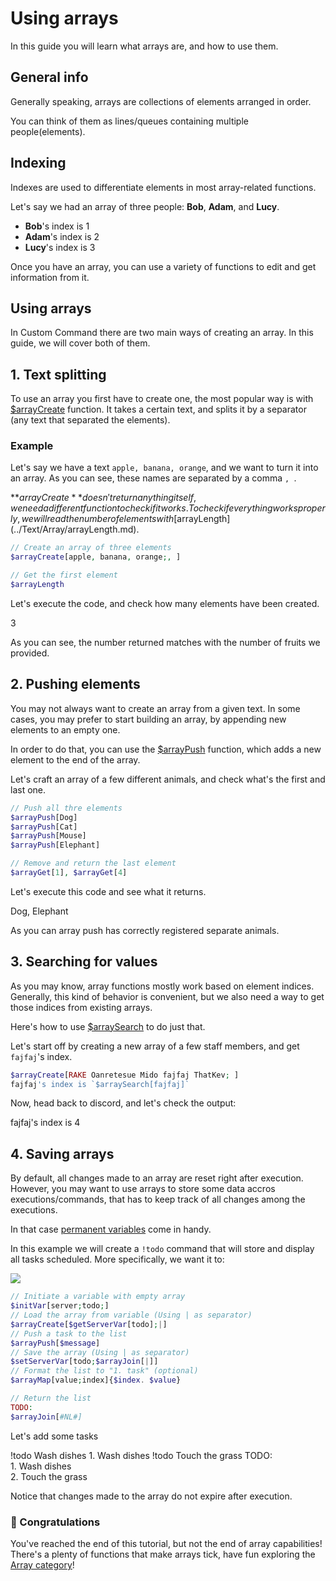 # Using arrays
In this guide you will learn what arrays are, and how to use them.

## General info
Generally speaking, arrays are collections of elements arranged in order.

You can think of them as lines/queues containing multiple people(elements).

## Indexing
Indexes are used to differentiate elements in most array-related functions. 

Let's say we had an array of three people: **Bob**, **Adam**, and **Lucy**.

* **Bob**'s index is 1 
* **Adam**'s index is 2
* **Lucy**'s index is 3

Once you have an array, you can use a variety of functions to edit and get information from it.

## Using arrays
In Custom Command there are two main ways of creating an array. In this guide, we will cover both of them.

## 1. Text splitting
To use an array you first have to create one, the most popular way is with [$arrayCreate](../Text/Array/arrayCreate.md) function. 
It takes a certain text, and splits it by a separator (any text that separated the elements).

### Example
Let's say we have a text `apple, banana, orange`, and we want to turn it into an array.
As you can see, these names are separated by a comma `, `.

**$arrayCreate** doesn't return anything itself, we need a different function to check if it works.
To check if everything works properly, we will read the number of elements with [$arrayLength](../Text/Array/arrayLength.md).

```php
// Create an array of three elements
$arrayCreate[apple, banana, orange;, ]

// Get the first element
$arrayLength
```

Let's execute the code, and check how many elements have been created.

<discord-messages>
    <discord-message :bot=true author="Custom Command" role-color="#0099ff" avatar="https://media.discordapp.net/avatars/725721249652670555/781224f90c3b841ba5b40678e032f74a.webp">
        3
    </discord-message>
</discord-messages>

As you can see, the number returned matches with the number of fruits we provided.

## 2. Pushing elements
You may not always want to create an array from a given text. 
In some cases, you may prefer to start building an array, by appending new elements to an empty one.

In order to do that, you can use the [$arrayPush](../Text/Array/arrayPush.md) function, which adds a new element to the end of the array.

Let's craft an array of a few different animals, and check what's the first and last one.

```php
// Push all thre elements
$arrayPush[Dog]
$arrayPush[Cat]
$arrayPush[Mouse]
$arrayPush[Elephant]

// Remove and return the last element
$arrayGet[1], $arrayGet[4]
```

Let's execute this code and see what it returns.

<discord-messages>
    <discord-message :bot=true author="Custom Command" role-color="#0099ff" avatar="https://media.discordapp.net/avatars/725721249652670555/781224f90c3b841ba5b40678e032f74a.webp">
        Dog, Elephant
    </discord-message>
</discord-messages>

As you can array push has correctly registered separate animals.

## 3. Searching for values
As you may know, array functions mostly work based on element indices. 
Generally, this kind of behavior is convenient, but we also need a way to get those indices from existing arrays.

Here's how to use [$arraySearch](../Text/Array/arraySearch.md) to do just that.

Let's start off by creating a new array of a few staff members, and get `fajfaj`'s index.

```php
$arrayCreate[RAKE Oanretesue Mido fajfaj ThatKev; ]
fajfaj's index is `$arraySearch[fajfaj]`
```

Now, head back to discord, and let's check the output:

<discord-messages>
    <discord-message :bot=true author="Custom Command" role-color="#0099ff" avatar="https://media.discordapp.net/avatars/725721249652670555/781224f90c3b841ba5b40678e032f74a.webp">
        fajfaj's index is 4
    </discord-message>
</discord-messages>

## 4. Saving arrays
By default, all changes made to an array are reset right after execution. 
However, you may want to use arrays to store some data accros executions/commands, that has to keep track of all changes among the executions.

In that case [permanent variables](./6.variables.md#permanent) come in handy.

In this example we will create a `!todo` command that will store and display all tasks scheduled.
More specifically, we want it to:

![](https://cdn.discordapp.com/attachments/1105873889155895407/1109232936735232100/image.png)

```php
// Initiate a variable with empty array
$initVar[server;todo;]
// Load the array from variable (Using | as separator)
$arrayCreate[$getServerVar[todo];|]
// Push a task to the list
$arrayPush[$message]
// Save the array (Using | as separator)
$setServerVar[todo;$arrayJoin[|]] 
// Format the list to "1. task" (optional)
$arrayMap[value;index]{$index. $value}

// Return the list
TODO:
$arrayJoin[#NL#]
```

Let's add some tasks

<discord-messages>
    <discord-message author=Member role-color=#ffcc9a>
        !todo Wash dishes
    </discord-message>
    <discord-message :bot=true author="Custom Command" role-color="#0099ff" avatar="https://media.discordapp.net/avatars/725721249652670555/781224f90c3b841ba5b40678e032f74a.webp">
        1. Wash dishes
    </discord-message>
    <discord-message author=Member role-color=#ffcc9a>
        !todo Touch the grass
    </discord-message>
    <discord-message :bot=true author="Custom Command" role-color="#0099ff" avatar="https://media.discordapp.net/avatars/725721249652670555/781224f90c3b841ba5b40678e032f74a.webp">
        TODO: <br>
        1. Wash dishes <br>
        2. Touch the grass
    </discord-message>
</discord-messages>

Notice that changes made to the array do not expire after execution.

### 🎉 Congratulations
You've reached the end of this tutorial, but not the end of array capabilities!
There's a plenty of functions that make arrays tick, have fun exploring the [Array category](../Text/Array/arrayClear.md)!
